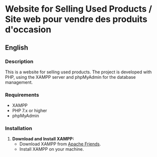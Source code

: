 # Website for Selling Used Products / Site web pour vendre des produits d'occasion

## English

### Description
This is a website for selling used products. The project is developed with PHP, using the XAMPP server and phpMyAdmin for the database management.

### Requirements
- XAMPP
- PHP 7.x or higher
- phpMyAdmin

### Installation
1. **Download and Install XAMPP:**
   - Download XAMPP from [Apache Friends](https://www.apachefriends.org/index.html).
   - Install XAMPP on your machine.
